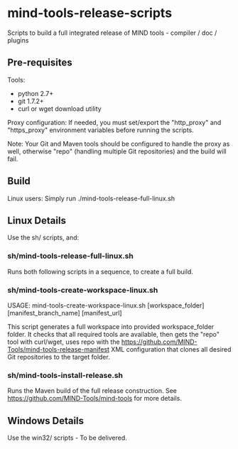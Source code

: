 # mind-tools-release-scripts
Scripts to build a full integrated release of MIND tools - compiler / doc / plugins

## Pre-requisites

Tools:
* python 2.7+
* git 1.7.2+
* curl or wget download utility

Proxy configuration:
If needed, you must set/export the "http_proxy" and "https_proxy" environment variables before running the scripts.

Note: Your Git and Maven tools should be configured to handle the proxy as well, otherwise "repo" (handling multiple Git repositories) and the build will fail.

## Build

Linux users: Simply run ./mind-tools-release-full-linux.sh

## Linux Details

Use the sh/ scripts, and:

### sh/mind-tools-release-full-linux.sh

Runs both following scripts in a sequence, to create a full build.

### sh/mind-tools-create-workspace-linux.sh

USAGE: mind-tools-create-workspace-linux.sh [workspace_folder] [manifest_branch_name] [manifest_url]

This script generates a full workspace into provided workspace_folder folder.
It checks that all required tools are available, then gets the "repo" tool with curl/wget, uses repo with the https://github.com/MIND-Tools/mind-tools-release-manifest XML configuration that clones all desired Git repositories to the target folder.

### sh/mind-tools-install-release.sh

Runs the Maven build of the full release construction.
See https://github.com/MIND-Tools/mind-tools for more details.

## Windows Details

Use the win32/ scripts - To be delivered.
